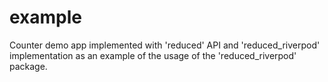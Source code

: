 # example

Counter demo app implemented with 'reduced' API and 'reduced_riverpod' implementation
as an example of the usage of the 'reduced_riverpod' package.
